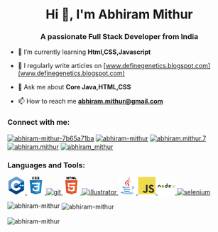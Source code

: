 <h1 align="center">Hi 👋, I'm Abhiram Mithur</h1>
<h3 align="center">A passionate Full Stack Developer from India</h3>

- 🌱 I’m currently learning **Html,CSS,Javascript**

- 📝 I regularly write articles on [www.definegenetics.blogspot.com](www.definegenetics.blogspot.com)

- 💬 Ask me about **Core Java,HTML,CSS**

- 📫 How to reach me **abhiram.mithur@gmail.com**


<h3 align="left">Connect with me:</h3>
<p align="left">
<a href="https://linkedin.com/in/abhiram-mithur-7b65a71ba" target="blank"><img align="center" src="https://raw.githubusercontent.com/rahuldkjain/github-profile-readme-generator/master/src/images/icons/Social/linked-in-alt.svg" alt="abhiram-mithur-7b65a71ba" height="30" width="40" /></a>
<a href="https://codesandbox.com/abhiram-mithur" target="blank"><img align="center" src="https://raw.githubusercontent.com/rahuldkjain/github-profile-readme-generator/master/src/images/icons/Social/codesandbox.svg" alt="abhiram-mithur" height="30" width="40" /></a>
<a href="https://fb.com/abhiram.mithur.7" target="blank"><img align="center" src="https://raw.githubusercontent.com/rahuldkjain/github-profile-readme-generator/master/src/images/icons/Social/facebook.svg" alt="abhiram.mithur.7" height="30" width="40" /></a>
<a href="https://instagram.com/abhiram.mithur" target="blank"><img align="center" src="https://raw.githubusercontent.com/rahuldkjain/github-profile-readme-generator/master/src/images/icons/Social/instagram.svg" alt="abhiram.mithur" height="30" width="40" /></a>
<a href="https://www.hackerrank.com/abhiram_mithur" target="blank"><img align="center" src="https://raw.githubusercontent.com/rahuldkjain/github-profile-readme-generator/master/src/images/icons/Social/hackerrank.svg" alt="abhiram_mithur" height="30" width="40" /></a>
</p>

<h3 align="left">Languages and Tools:</h3>
<p align="left"> <a href="https://www.w3schools.com/cpp/" target="_blank" rel="noreferrer"> <img src="https://raw.githubusercontent.com/devicons/devicon/master/icons/cplusplus/cplusplus-original.svg" alt="cplusplus" width="40" height="40"/> </a> <a href="https://www.w3schools.com/css/" target="_blank" rel="noreferrer"> <img src="https://raw.githubusercontent.com/devicons/devicon/master/icons/css3/css3-original-wordmark.svg" alt="css3" width="40" height="40"/> </a> <a href="https://git-scm.com/" target="_blank" rel="noreferrer"> <img src="https://www.vectorlogo.zone/logos/git-scm/git-scm-icon.svg" alt="git" width="40" height="40"/> </a> <a href="https://www.w3.org/html/" target="_blank" rel="noreferrer"> <img src="https://raw.githubusercontent.com/devicons/devicon/master/icons/html5/html5-original-wordmark.svg" alt="html5" width="40" height="40"/> </a> <a href="https://www.adobe.com/in/products/illustrator.html" target="_blank" rel="noreferrer"> <img src="https://www.vectorlogo.zone/logos/adobe_illustrator/adobe_illustrator-icon.svg" alt="illustrator" width="40" height="40"/> </a> <a href="https://www.java.com" target="_blank" rel="noreferrer"> <img src="https://raw.githubusercontent.com/devicons/devicon/master/icons/java/java-original.svg" alt="java" width="40" height="40"/> </a> <a href="https://developer.mozilla.org/en-US/docs/Web/JavaScript" target="_blank" rel="noreferrer"> <img src="https://raw.githubusercontent.com/devicons/devicon/master/icons/javascript/javascript-original.svg" alt="javascript" width="40" height="40"/> </a> <a href="https://nodejs.org" target="_blank" rel="noreferrer"> <img src="https://raw.githubusercontent.com/devicons/devicon/master/icons/nodejs/nodejs-original-wordmark.svg" alt="nodejs" width="40" height="40"/> </a> <a href="https://www.selenium.dev" target="_blank" rel="noreferrer"> <img src="https://raw.githubusercontent.com/detain/svg-logos/780f25886640cef088af994181646db2f6b1a3f8/svg/selenium-logo.svg" alt="selenium" width="40" height="40"/> </a> </p>

<p><img align="left" src="https://github-readme-stats-git-masterrstaa-rickstaa.vercel.app/api/top-langs?username=abhiram-mithur&show_icons=true&locale=en&layout=compact" alt="abhiram-mithur" /></p>

<p>&nbsp;<img align="center" src="https://github-readme-stats-git-masterrstaa-rickstaa.vercel.app/api?username=abhiram-mithur&show_icons=true&locale=en" alt="abhiram-mithur" /></p>

<p><img align="center" src="https://github-readme-streak-stats.herokuapp.com/?user=abhiram-mithur&" alt="abhiram-mithur" /></p>
